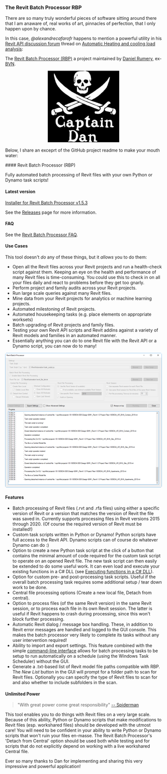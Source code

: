 <head>
<meta http-equiv="Content-Type" content="text/html; charset=utf-8">
<link rel="stylesheet" type="text/css" href="bc.css">
<script src="https://cdn.rawgit.com/google/code-prettify/master/loader/run_prettify.js" type="text/javascript"></script>
<script async src="https://platform.twitter.com/widgets.js" charset="utf-8"></script>
</head>

<!---

- Revit Batch Processor (RBP)
  https://github.com/bvn-architecture/RevitBatchProcessor
  pointed out by
  Automatic Heating and cooling load analysis with Revit API
  https://forums.autodesk.com/t5/revit-api-forum/automatic-heating-and-cooling-load-analysis-with-revit-api/m-p/9149375
  There are so many truly wonderful pieces of software sitting around there that I am anaware of, real works of art, pinnacles of perfection, that I only happen upon by chance.
  In this case, the ... thread on ... pointed out the ...

twitter:

 the #RevitAPI @AutodeskForge @AutodeskRevit #bim #DynamoBim #ForgeDevCon 

&ndash; 
...

linkedin:


#bim #DynamoBim #ForgeDevCon #Revit #API #IFC #SDK #AI #VisualStudio #Autodesk #AEC #adsk

the [Revit API discussion forum](http://forums.autodesk.com/t5/revit-api-forum/bd-p/160) thread

<p style="font-size: 80%; font-style:italic"></p>

-->

### The Revit Batch Processor RBP

There are so many truly wonderful pieces of software sitting around there that I am anaware of, real works of art, pinnacles of perfection, that I only happen upon by chance.

In this case, *@alexandrecafarofr* happens to mention a powerful utility in 
his [Revit API discussion forum](http://forums.autodesk.com/t5/revit-api-forum/bd-p/160) thread
on [Automatic Heating and cooling load analysis](https://forums.autodesk.com/t5/revit-api-forum/automatic-heating-and-cooling-load-analysis-with-revit-api/m-p/9149375):

The [Revit Batch Processor (RBP)](https://github.com/bvn-architecture/RevitBatchProcessor) a project maintained
by [Daniel Rumery](https://github.com/DanRumery), ex-[BVN](http://www.bvn.com.au).

<center>
<img src="img/captain_dan.jpg" alt="Captain Dan" width="230"> <!--460-->
</center>

Below, I share an exceprt of the GitHub project readme to make your mouth water:

####<a name="2"></a> Revit Batch Processor (RBP)

Fully automated batch processing of Revit files with your own Python or Dynamo task scripts!

#### Latest version

[Installer for Revit Batch Processor v1.5.3](https://github.com/bvn-architecture/RevitBatchProcessor/releases/download/v1.5.3/RevitBatchProcessorSetup.exe)

See the [Releases](https://github.com/bvn-architecture/RevitBatchProcessor/releases) page for more information.

#### FAQ

See the [Revit Batch Processor FAQ](https://github.com/bvn-architecture/RevitBatchProcessor/wiki/Revit-Batch-Processor-FAQ).

#### Use Cases

This tool doesn't _do_ any of these things, but it _allows_ you to do them:

- Open all the Revit files across your Revit projects and run a health-check script against them. Keeping an eye on the health and performance of many Revit files is time-consuming. You could use this to check in on all your files daily and react to problems before they get too gnarly.
- Perform project and family audits across your Revit projects.
- Run large scale queries against many Revit files.
- Mine data from your Revit projects for analytics or machine learning projects.
- Automated milestoning of Revit projects.
- Automated housekeeping tasks (e.g. place elements on appropriate worksets)
- Batch upgrading of Revit projects and family files.
- Testing your own Revit API scripts and Revit addins against a variety of Revit models and families in an automated manner.
- Essentially anything you can do to one Revit file with the Revit API or a Dynamo script, you can now do to many!

<center>
<img src="img/BatchRvt_Screenshot.png" alt="Revit batch processor screenshot" width="550"> <!--1010-->
</center>


#### Features

- Batch processing of Revit files (.rvt and .rfa files) using either a specific version of Revit or a version that matches the version of Revit the file was saved in. Currently supports processing files in Revit versions 2015 through 2020. (Of course the required version of Revit must be installed!)
- Custom task scripts written in Python or Dynamo! Python scripts have full access to the Revit API. Dynamo scripts can of course do whatever Dynamo can do :)
- Option to create a new Python task script at the click of a button that contains the minimal amount of code required for the custom task script to operate on an opened Revit file. The new task script can then easily be extended to do some useful work. It can even load and execute your existing functions in a C# DLL (see [Executing functions in a C# DLL](#executing-functions-in-a-c-dll)).
- Option for custom pre- and post-processing task scripts. Useful if the overall batch processing task requires some additional setup / tear down work to be done.
- Central file processing options (Create a new local file, Detach from central).
- Option to process files (of the same Revit version) in the same Revit session, or to process each file in its own Revit session. The latter is useful if Revit happens to crash during processing, since this won't block further processing.
- Automatic Revit dialog / message box handling. These, in addition to Revit error messages are handled and logged to the GUI console. This makes the batch processor very likely to complete its tasks without any user intervention required!
- Ability to import and export settings. This feature combined with the simple [command-line interface](#command-line-interface) allows for batch processing tasks to be setup to run automatically on a schedule (using the Windows Task Scheduler) without the GUI.
- Generate a .txt-based list of Revit model file paths compatible with RBP. The *New List* button in the GUI will prompt for a folder path to scan for Revit files. Optionally you can specify the type of Revit files to scan for and also whether to include subfolders in the scan.

#### Unlimited Power

> "With great power come great responsibility"
[-- Spiderman](https://quoteinvestigator.com/2015/07/23/great-power/)

This tool enables you to do things with Revit files on a very large scale. Because of this ability, Python or Dynamo scripts that make modifications to Revit files (esp. workshared files) should be developed with the utmost care! You will need to be confident in your ability to write Python or Dynamo scripts that won't ruin your files en-masse. The Revit Batch Processor's 'Detach from Central' option should be used both while testing and for scripts that do not explicitly depend on working with a live workshared Central file.

Ever so many thanks to Dan for implementing and sharing this very impressive and powerful application!
